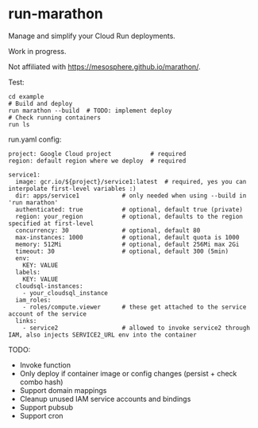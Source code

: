 # run-marathon
Manage and simplify your Cloud Run deployments.

Work in progress.

Not affiliated with https://mesosphere.github.io/marathon/.

Test:
```
cd example
# Build and deploy
run marathon --build  # TODO: implement deploy
# Check running containers
run ls
```

run.yaml config:
```
project: Google Cloud project           # required
region: default region where we deploy  # required

service1:
  image: gcr.io/${project}/service1:latest  # required, yes you can interpolate first-level variables :)
  dir: apps/service1            # only needed when using --build in 'run marathon'
  authenticated: true           # optional, default true (private)
  region: your_region           # optional, defaults to the region specified at first-level
  concurrency: 30               # optional, default 80
  max-instances: 1000           # optional, default quota is 1000
  memory: 512Mi                 # optional, default 256Mi max 2Gi
  timeout: 30                   # optional, default 300 (5min)
  env:
    KEY: VALUE
  labels:
    KEY: VALUE
  cloudsql-instances:
    - your_cloudsql_instance
  iam_roles:
    - roles/compute.viewer      # these get attached to the service account of the service
  links:
    - service2                  # allowed to invoke service2 through IAM, also injects SERVICE2_URL env into the container
```

TODO:
- Invoke function
- Only deploy if container image or config changes (persist + check combo hash)
- Support domain mappings
- Cleanup unused IAM service accounts and bindings
- Support pubsub
- Support cron
